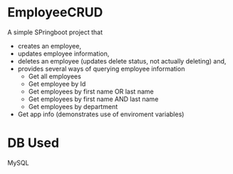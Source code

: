 # EmployeeCRUD
A simple SPringboot project that 
- creates an employee,
- updates employee information,
- deletes an employee (updates delete status, not actually deleting) and,
- provides several ways of querying employee information
  - Get all employees
  - Get employee by Id
  - Get employees by first name OR last name
  - Get employees by first name AND last name
  - Get employees by department
- Get app info (demonstrates use of enviroment variables)

# DB Used
MySQL
